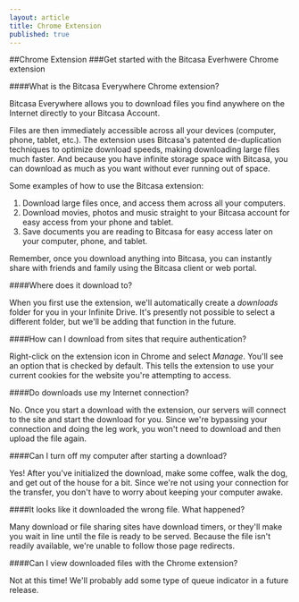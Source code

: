 ```yaml
---
layout: article
title: Chrome Extension
published: true
---
```


##Chrome Extension
###Get started with the Bitcasa Everhwere Chrome extension

####What is the Bitcasa Everywhere Chrome extension?

Bitcasa Everywhere allows you to download files you find anywhere on the Internet directly to your Bitcasa Account.

Files are then immediately accessible across all your devices (computer, phone, tablet, etc.). The extension uses Bitcasa's patented de-duplication techniques to optimize download speeds, making downloading large files much faster. And because you have infinite storage space with Bitcasa, you can download as much as you want without ever running out of space. 
 
Some examples of how to use the Bitcasa extension:

1. Download large files once, and access them across all your computers.
2. Download movies, photos and music straight to your Bitcasa account for easy access from your phone and tablet.
3. Save documents you are reading to Bitcasa for easy access later on your computer, phone, and tablet.

Remember, once you download anything into Bitcasa, you can instantly share with friends and family using the Bitcasa client or web portal.

####Where does it download to? 

When you first use the extension, we'll automatically create a *downloads* folder for you in your Infinite Drive. It's presently not possible to select a different folder, but we'll be adding that function in the future. 

####How can I download from sites that require authentication?

Right-click on the extension icon in Chrome and select *Manage*. You'll see an option that is checked by default. This tells the extension to use your current cookies for the website you're attempting to access. 

####Do downloads use my Internet connection?

No. Once you start a download with the extension, our servers will connect to the site and start the download for you. Since we're bypassing your connection and doing the leg work, you won't need to download and then upload the file again.

####Can I turn off my computer after starting a download?

Yes! After you've initialized the download, make some coffee, walk the dog, and get out of the house for a bit. Since we're not using your connection for the transfer, you don't have to worry about keeping your computer awake. 

####It looks like it downloaded the wrong file. What happened?

Many download or file sharing sites have download timers, or they'll make you wait in line until the file is ready to be served. Because the file isn't readily available, we're unable to follow those page redirects. 

####Can I view downloaded files with the Chrome extension?

Not at this time! We'll probably add some type of queue indicator in a future release. 



